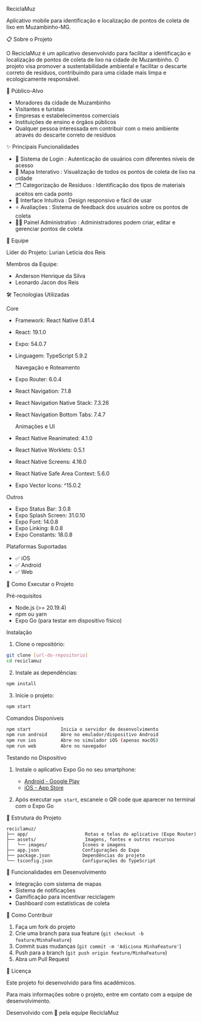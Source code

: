 ReciclaMuz

Aplicativo mobile para identificação e localização de pontos de coleta de lixo em Muzambinho-MG.

📋 Sobre o Projeto

O ReciclaMuz é um aplicativo desenvolvido para facilitar a identificação e localização de pontos de coleta de lixo na cidade de Muzambinho. O projeto visa promover a sustentabilidade ambiental e facilitar o descarte correto de resíduos, contribuindo para uma cidade mais limpa e ecologicamente responsável.

🎯 Público-Alvo

- Moradores da cidade de Muzambinho
- Visitantes e turistas
- Empresas e estabelecimentos comerciais
- Instituições de ensino e órgãos públicos
- Qualquer pessoa interessada em contribuir com o meio ambiente através do descarte correto de resíduos

✨ Principais Funcionalidades

- 🔐  Sistema de Login : Autenticação de usuários com diferentes níveis de acesso
- 📍  Mapa Interativo : Visualização de todos os pontos de coleta de lixo na cidade
- 🗂️  Categorização de Resíduos : Identificação dos tipos de materiais aceitos em cada ponto
- 📱  Interface Intuitiva : Design responsivo e fácil de usar
- ⭐  Avaliações : Sistema de feedback dos usuários sobre os pontos de coleta
- 👨‍💼  Painel Administrativo : Administradores podem criar, editar e gerenciar pontos de coleta

👥 Equipe

 Líder do Projeto:  Lurian Letícia dos Reis

 Membros da Equipe: 
- Anderson Henrique da Silva
- Leonardo Jacon dos Reis

🛠️ Tecnologias Utilizadas

   Core
-  Framework:  React Native 0.81.4
-  React:  19.1.0
-  Expo:   54.0.7
-  Linguagem:  TypeScript 5.9.2

   Navegação e Roteamento
-  Expo Router:   6.0.4
-  React Navigation:  7.1.8
-  React Navigation Native Stack:  7.3.26
-  React Navigation Bottom Tabs:  7.4.7

   Animações e UI
-  React Native Reanimated:   4.1.0
-  React Native Worklets:  0.5.1
-  React Native Screens:   4.16.0
-  React Native Safe Area Context:   5.6.0
-  Expo Vector Icons:  ^15.0.2

Outros
-  Expo Status Bar:   3.0.8
-  Expo Splash Screen:   31.0.10
-  Expo Font:   14.0.8
-  Expo Linking:   8.0.8
-  Expo Constants:   18.0.8

Plataformas Suportadas
- ✅ iOS
- ✅ Android  
- ✅ Web

🚀 Como Executar o Projeto

Pré-requisitos

- Node.js (>= 20.19.4)
- npm ou yarn
- Expo Go (para testar em dispositivo físico)

Instalação

1. Clone o repositório:
```bash
git clone [url-do-repositorio]
cd reciclamuz
```

2. Instale as dependências:
```bash
npm install
```

3. Inicie o projeto:
```bash
npm start
```

 Comandos Disponíveis

```bash
npm start           Inicia o servidor de desenvolvimento
npm run android     Abre no emulador/dispositivo Android
npm run ios         Abre no simulador iOS (apenas macOS)
npm run web         Abre no navegador
```

Testando no Dispositivo

1. Instale o aplicativo  Expo Go  no seu smartphone:
   - [Android - Google Play](https://play.google.com/store/apps/details?id=host.exp.exponent)
   - [iOS - App Store](https://apps.apple.com/app/expo-go/id982107779)

2. Após executar `npm start`, escaneie o QR code que aparecer no terminal com o Expo Go

📁 Estrutura do Projeto

```
reciclamuz/
├── app/                     Rotas e telas do aplicativo (Expo Router)
├── assets/                  Imagens, fontes e outros recursos
│   └── images/             Ícones e imagens
├── app.json                Configurações do Expo
├── package.json            Dependências do projeto
└── tsconfig.json           Configurações do TypeScript
```

 📱 Funcionalidades em Desenvolvimento

- Integração com sistema de mapas
- Sistema de notificações
- Gamificação para incentivar reciclagem
- Dashboard com estatísticas de coleta

🤝 Como Contribuir

1. Faça um fork do projeto
2. Crie uma branch para sua feature (`git checkout -b feature/MinhaFeature`)
3. Commit suas mudanças (`git commit -m 'Adiciona MinhaFeature'`)
4. Push para a branch (`git push origin feature/MinhaFeature`)
5. Abra um Pull Request

📄 Licença

Este projeto foi desenvolvido para fins acadêmicos.



Para mais informações sobre o projeto, entre em contato com a equipe de desenvolvimento.


Desenvolvido com 💚 pela equipe ReciclaMuz

